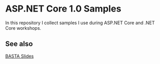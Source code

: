 # ASP.NET Core 1.0 Samples

In this repository I collect samples I use during ASP.NET Core and .NET Core workshops.

## See also

[BASTA Slides](Slides)
 

